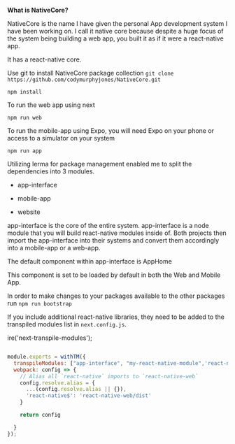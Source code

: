**What is NativeCore?**

NativeCore is the name I have given the personal App development system I have been working on.  I call it native core because despite a huge focus of the system being building a web app, you built it as if it were a react-native app.

It has a react-native core.



Use git to install NativeCore package collection
`git clone https://github.com/codymurphyjones/NativeCore.git`


`npm install`



To run the web app using next

`npm run web`



To run the mobile-app using Expo, you will need Expo on your phone or access to a simulator on your system

`npm run app`


Utilizing lerma for package management enabled me to split the dependencies into 3 modules.



- app-interface

- mobile-app

- website



app-interface is the core of the entire system.  app-interface is a node module that you will build react-native modules inside of.  Both projects then import the app-interface into their systems and convert them accordingly into a mobile-app or a web-app.

The default component within app-interface is AppHome

This component is set to be loaded by default in both the Web and Mobile App. 



In order to make changes to your packages available to the other packages run
`npm run bootstrap`



If you include additional react-native libraries, they need to be added to the transpiled modules list in `next.config.js`.

ire('next-transpile-modules');

```javascript

module.exports = withTM({
  transpileModules: ["app-interface", "my-react-native-module",'react-native-web/dist'],
  webpack: config => {
    // Alias all `react-native` imports to `react-native-web`
    config.resolve.alias = {
      ...(config.resolve.alias || {}),
      'react-native$': 'react-native-web/dist'
    }

    return config

  }
});



```
